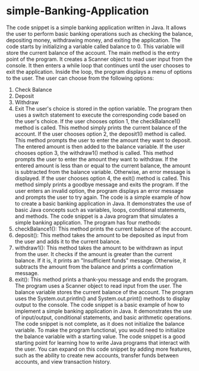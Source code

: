 # simple-Banking-Application

The code snippet is a simple banking application written in Java. It allows the user to perform basic banking operations such as checking the balance, depositing money, withdrawing money, and exiting the application.
The code starts by initializing a variable called balance to 0. This variable will store the current balance of the account.
The main method is the entry point of the program. It creates a Scanner object to read user input from the console. It then enters a while loop that continues until the user chooses to exit the application.
Inside the loop, the program displays a menu of options to the user. The user can choose from the following options:
1. Check Balance
2. Deposit
3. Withdraw
4. Exit
The user's choice is stored in the option variable. The program then uses a switch statement to execute the corresponding code based on the user's choice.
If the user chooses option 1, the checkBalance1() method is called. This method simply prints the current balance of the account.
If the user chooses option 2, the deposit1() method is called. This method prompts the user to enter the amount they want to deposit. The entered amount is then added to the balance variable.
If the user chooses option 3, the withdraw1() method is called. This method prompts the user to enter the amount they want to withdraw. If the entered amount is less than or equal to the current balance, the amount is subtracted from the balance variable. Otherwise, an error message is displayed.
If the user chooses option 4, the exit() method is called. This method simply prints a goodbye message and exits the program.
If the user enters an invalid option, the program displays an error message and prompts the user to try again.
The code is a simple example of how to create a basic banking application in Java. It demonstrates the use of basic Java concepts such as variables, loops, conditional statements, and methods.
The code snippet is a Java program that simulates a simple banking application. The program has four methods:
1.	checkBalance1(): This method prints the current balance of the account.
2.  deposit(): This method takes the amount to be deposited as input from the user and adds it to the current balance.
3.  withdraw1(): This method takes the amount to be withdrawn as input from the user. It checks if the amount is greater than the current balance. If it is, it prints an "Insufficient funds" message. Otherwise, it subtracts the amount from the balance and prints a confirmation message.
4.  exit(): This method prints a thank-you message and ends the program.
The program uses a Scanner object to read input from the user. The balance variable stores the current balance of the account. The program uses the System.out.println() and System.out.print() methods to display output to the console.
The code snippet is a basic example of how to implement a simple banking application in Java. It demonstrates the use of input/output, conditional statements, and basic arithmetic operations.
The code snippet is not complete, as it does not initialize the balance variable. To make the program functional, you would need to initialize the balance variable with a starting value.
The code snippet is a good starting point for learning how to write Java programs that interact with the user. You can expand on this code snippet by adding more features, such as the ability to create new accounts, transfer funds between accounts, and view transaction history.
